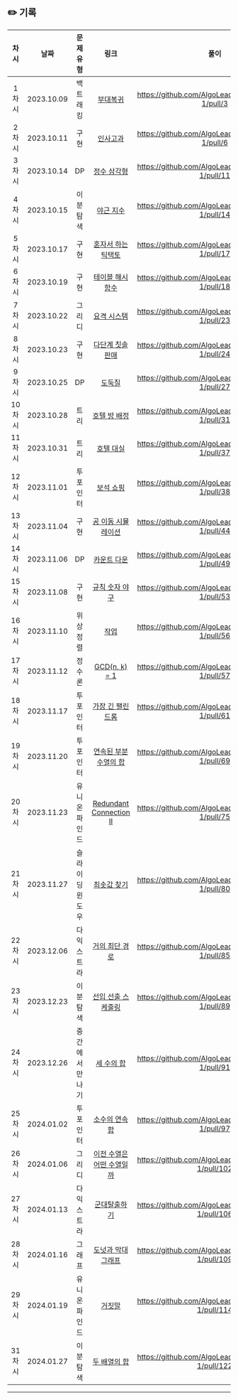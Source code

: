 ## ✏️ 기록   
| 차시 |    날짜    | 문제유형 | 링크 | 풀이 |
|:----:|:---------:|:----:|:-----:|:----:|
| 1차시 | 2023.10.09 |  백트래킹  | <a href="https://school.programmers.co.kr/learn/courses/30/lessons/132266">부대복귀</a> | https://github.com/AlgoLeadMe/AlgoLeadMe-1/pull/3 |
| 2차시 | 2023.10.11 |  구현  | <a href="https://school.programmers.co.kr/learn/courses/30/lessons/152995">인사고과</a> | https://github.com/AlgoLeadMe/AlgoLeadMe-1/pull/6 |
| 3차시 | 2023.10.14 |  DP  | <a href="https://school.programmers.co.kr/learn/courses/30/lessons/43105">정수 삼각형</a> | https://github.com/AlgoLeadMe/AlgoLeadMe-1/pull/11 |
| 4차시 | 2023.10.15 |  이분탐색  | <a href="https://school.programmers.co.kr/learn/courses/30/lessons/12927">야근 지수</a> | https://github.com/AlgoLeadMe/AlgoLeadMe-1/pull/14 |
| 5차시 | 2023.10.17 |  구현  | <a href="https://school.programmers.co.kr/learn/courses/30/lessons/160585">혼자서 하는 틱택토</a> | https://github.com/AlgoLeadMe/AlgoLeadMe-1/pull/17 |
| 6차시 | 2023.10.19 |  구현  | <a href="https://school.programmers.co.kr/learn/courses/30/lessons/147354">테이블 해시 함수</a> | https://github.com/AlgoLeadMe/AlgoLeadMe-1/pull/18 |
| 7차시 | 2023.10.22 |  그리디  | <a href="https://school.programmers.co.kr/learn/courses/30/lessons/181188">요격 시스템</a> | https://github.com/AlgoLeadMe/AlgoLeadMe-1/pull/23 |
| 8차시 | 2023.10.23 |  구현  | <a href="https://school.programmers.co.kr/learn/courses/30/lessons/77486">다단계 칫솔 판매</a> | https://github.com/AlgoLeadMe/AlgoLeadMe-1/pull/24 |
| 9차시 | 2023.10.25 |  DP  | <a href="https://school.programmers.co.kr/learn/courses/30/lessons/42897">도둑질</a> | https://github.com/AlgoLeadMe/AlgoLeadMe-1/pull/27 |
| 10차시 | 2023.10.28 |  트리  | <a href="https://school.programmers.co.kr/learn/courses/30/lessons/64063">호텔 방 배정</a> | https://github.com/AlgoLeadMe/AlgoLeadMe-1/pull/31 |
| 11차시 | 2023.10.31 |  트리  | <a href="https://school.programmers.co.kr/learn/courses/30/lessons/155651">호텔 대실</a> | https://github.com/AlgoLeadMe/AlgoLeadMe-1/pull/37 |
| 12차시 | 2023.11.01 |  투포인터  | <a href="https://school.programmers.co.kr/learn/courses/30/lessons/67258">보석 쇼핑</a> | https://github.com/AlgoLeadMe/AlgoLeadMe-1/pull/38 |
| 13차시 | 2023.11.04 |  구현  | <a href="https://school.programmers.co.kr/learn/courses/30/lessons/87391">공 이동 시뮬레이션</a> | https://github.com/AlgoLeadMe/AlgoLeadMe-1/pull/44 |
| 14차시 | 2023.11.06 |  DP  | <a href="https://school.programmers.co.kr/learn/courses/30/lessons/131129">카운트 다운</a> | https://github.com/AlgoLeadMe/AlgoLeadMe-1/pull/49 |
| 15차시 | 2023.11.08 |  구현  | <a href="https://level.goorm.io/exam/175928/%EA%B7%9C%EC%B9%99-%EC%88%AB%EC%9E%90-%EC%95%BC%EA%B5%AC/quiz/1">규칙 숫자 야구</a> | https://github.com/AlgoLeadMe/AlgoLeadMe-1/pull/53 |
| 16차시 | 2023.11.10 |  위상정렬  | <a href="https://www.acmicpc.net/problem/2056">작업</a> | https://github.com/AlgoLeadMe/AlgoLeadMe-1/pull/56 |
| 17차시 | 2023.11.12 |  정수론  | <a href="https://www.acmicpc.net/problem/11689">GCD(n, k) = 1</a> | https://github.com/AlgoLeadMe/AlgoLeadMe-1/pull/57 |
| 18차시 | 2023.11.17 |  투포인터  | <a href="https://school.programmers.co.kr/learn/courses/30/lessons/12904">가장 긴 팰린드롬</a> | https://github.com/AlgoLeadMe/AlgoLeadMe-1/pull/61 |
| 19차시 | 2023.11.20 |  투포인터  | <a href="https://school.programmers.co.kr/learn/courses/30/lessons/178870">연속된 부분 수열의 합</a> | https://github.com/AlgoLeadMe/AlgoLeadMe-1/pull/69 |
| 20차시 | 2023.11.23 |  유니온파인드  | <a href="https://leetcode.com/problems/redundant-connection-ii">Redundant Connection II</a> | https://github.com/AlgoLeadMe/AlgoLeadMe-1/pull/75 |
| 21차시 | 2023.11.27 |  슬라이딩윈도우  | <a href="https://www.acmicpc.net/problem/11003">최솟값 찾기</a> | https://github.com/AlgoLeadMe/AlgoLeadMe-1/pull/80 |
| 22차시 | 2023.12.06 |  다익스트라  | <a href="https://www.acmicpc.net/problem/5719">거의 최단 경로</a> | https://github.com/AlgoLeadMe/AlgoLeadMe-1/pull/85 |
| 23차시 | 2023.12.23 |  이분탐색  | <a href="https://school.programmers.co.kr/learn/courses/30/lessons/12920">선입 선출 스케줄링</a> | https://github.com/AlgoLeadMe/AlgoLeadMe-1/pull/89 |
| 24차시 | 2023.12.26 |  중간에서만나기  | <a href="https://www.acmicpc.net/problem/2295">세 수의 합</a> | https://github.com/AlgoLeadMe/AlgoLeadMe-1/pull/91 |
| 25차시 | 2024.01.02 |  투포인터  | <a href="https://www.acmicpc.net/problem/1644">소수의 연속합</a> | https://github.com/AlgoLeadMe/AlgoLeadMe-1/pull/97 |
| 26차시 | 2024.01.06 |  그리디  | <a href="https://www.acmicpc.net/problem/1898">이전 수열은 어떤 수열일까</a> | https://github.com/AlgoLeadMe/AlgoLeadMe-1/pull/102 |
| 27차시 | 2024.01.13 |  다익스트라  | <a href="https://www.acmicpc.net/problem/14948">군대탈출하기</a> | https://github.com/AlgoLeadMe/AlgoLeadMe-1/pull/106 |
| 28차시 | 2024.01.16 |  그래프  | <a href="https://school.programmers.co.kr/learn/courses/30/lessons/258711">도넛과 막대 그래프</a> | https://github.com/AlgoLeadMe/AlgoLeadMe-1/pull/109 |
| 29차시 | 2024.01.19 |  유니온파인드  | <a href="https://www.acmicpc.net/problem/1043">거짓말</a> | https://github.com/AlgoLeadMe/AlgoLeadMe-1/pull/114 |
| 31차시 | 2024.01.27 |  이분탐색  | <a href="https://www.acmicpc.net/problem/2143">두 배열의 합</a> | https://github.com/AlgoLeadMe/AlgoLeadMe-1/pull/122 |
---
